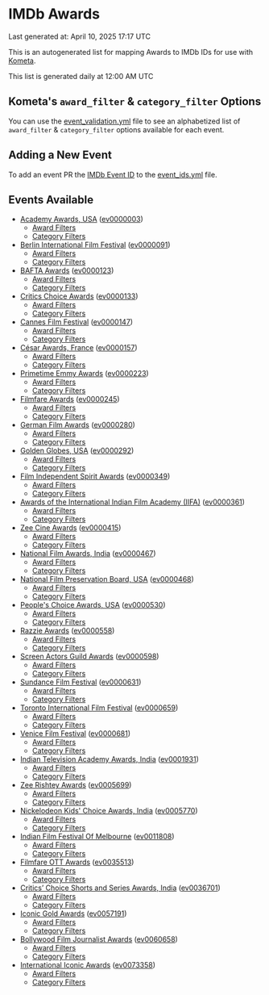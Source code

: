 # IMDb Awards

Last generated at: April 10, 2025 17:17 UTC

This is an autogenerated list for mapping Awards to IMDb IDs for use with [Kometa](https://github.com/Kometa-Team/Kometa).

This list is generated daily at 12:00 AM UTC 

## Kometa's `award_filter` & `category_filter` Options

You can use the [event_validation.yml](https://github.com/Kometa-Team/IMDb-Awards/blob/master/event_validation.yml) file to see an alphabetized list of `award_filter` & `category_filter` options available for each event.

## Adding a New Event

To add an event PR the [IMDb Event ID](https://www.imdb.com/event/all/) to the [event_ids.yml](https://github.com/Kometa-Team/IMDb-Awards/blob/master/event_ids.yml) file.

## Events Available

* [Academy Awards, USA](https://www.imdb.com/event/ev0000003) ([ev0000003](https://github.com/Kometa-Team/IMDb-Awards/blob/master/event_validation.yml#L1))
  * [Award Filters](https://github.com/Kometa-Team/IMDb-Awards/blob/master/event_validation.yml#L6)
  * [Category Filters](https://github.com/Kometa-Team/IMDb-Awards/blob/master/event_validation.yml#L14)
* [Berlin International Film Festival](https://www.imdb.com/event/ev0000091) ([ev0000091](https://github.com/Kometa-Team/IMDb-Awards/blob/master/event_validation.yml#L148))
  * [Award Filters](https://github.com/Kometa-Team/IMDb-Awards/blob/master/event_validation.yml#L153)
  * [Category Filters](https://github.com/Kometa-Team/IMDb-Awards/blob/master/event_validation.yml#L351)
* [BAFTA Awards](https://www.imdb.com/event/ev0000123) ([ev0000123](https://github.com/Kometa-Team/IMDb-Awards/blob/master/event_validation.yml#L636))
  * [Award Filters](https://github.com/Kometa-Team/IMDb-Awards/blob/master/event_validation.yml#L641)
  * [Category Filters](https://github.com/Kometa-Team/IMDb-Awards/blob/master/event_validation.yml#L674)
* [Critics Choice Awards](https://www.imdb.com/event/ev0000133) ([ev0000133](https://github.com/Kometa-Team/IMDb-Awards/blob/master/event_validation.yml#L1166))
  * [Award Filters](https://github.com/Kometa-Team/IMDb-Awards/blob/master/event_validation.yml#L1169)
  * [Category Filters](https://github.com/Kometa-Team/IMDb-Awards/blob/master/event_validation.yml#L1174)
* [Cannes Film Festival](https://www.imdb.com/event/ev0000147) ([ev0000147](https://github.com/Kometa-Team/IMDb-Awards/blob/master/event_validation.yml#L1275))
  * [Award Filters](https://github.com/Kometa-Team/IMDb-Awards/blob/master/event_validation.yml#L1280)
  * [Category Filters](https://github.com/Kometa-Team/IMDb-Awards/blob/master/event_validation.yml#L1447)
* [César Awards, France](https://www.imdb.com/event/ev0000157) ([ev0000157](https://github.com/Kometa-Team/IMDb-Awards/blob/master/event_validation.yml#L1677))
  * [Award Filters](https://github.com/Kometa-Team/IMDb-Awards/blob/master/event_validation.yml#L1681)
  * [Category Filters](https://github.com/Kometa-Team/IMDb-Awards/blob/master/event_validation.yml#L1686)
* [Primetime Emmy Awards](https://www.imdb.com/event/ev0000223) ([ev0000223](https://github.com/Kometa-Team/IMDb-Awards/blob/master/event_validation.yml#L1746))
  * [Award Filters](https://github.com/Kometa-Team/IMDb-Awards/blob/master/event_validation.yml#L1751)
  * [Category Filters](https://github.com/Kometa-Team/IMDb-Awards/blob/master/event_validation.yml#L1758)
* [Filmfare Awards](https://www.imdb.com/event/ev0000245) ([ev0000245](https://github.com/Kometa-Team/IMDb-Awards/blob/master/event_validation.yml#L2969))
  * [Award Filters](https://github.com/Kometa-Team/IMDb-Awards/blob/master/event_validation.yml#L2973)
  * [Category Filters](https://github.com/Kometa-Team/IMDb-Awards/blob/master/event_validation.yml#L2982)
* [German Film Awards](https://www.imdb.com/event/ev0000280) ([ev0000280](https://github.com/Kometa-Team/IMDb-Awards/blob/master/event_validation.yml#L3072))
  * [Award Filters](https://github.com/Kometa-Team/IMDb-Awards/blob/master/event_validation.yml#L3077)
  * [Category Filters](https://github.com/Kometa-Team/IMDb-Awards/blob/master/event_validation.yml#L3100)
* [Golden Globes, USA](https://www.imdb.com/event/ev0000292) ([ev0000292](https://github.com/Kometa-Team/IMDb-Awards/blob/master/event_validation.yml#L3174))
  * [Award Filters](https://github.com/Kometa-Team/IMDb-Awards/blob/master/event_validation.yml#L3179)
  * [Category Filters](https://github.com/Kometa-Team/IMDb-Awards/blob/master/event_validation.yml#L3187)
* [Film Independent Spirit Awards](https://www.imdb.com/event/ev0000349) ([ev0000349](https://github.com/Kometa-Team/IMDb-Awards/blob/master/event_validation.yml#L3353))
  * [Award Filters](https://github.com/Kometa-Team/IMDb-Awards/blob/master/event_validation.yml#L3356)
  * [Category Filters](https://github.com/Kometa-Team/IMDb-Awards/blob/master/event_validation.yml#L3365)
* [Awards of the International Indian Film Academy (IIFA)](https://www.imdb.com/event/ev0000361) ([ev0000361](https://github.com/Kometa-Team/IMDb-Awards/blob/master/event_validation.yml#L3405))
  * [Award Filters](https://github.com/Kometa-Team/IMDb-Awards/blob/master/event_validation.yml#L3408)
  * [Category Filters](https://github.com/Kometa-Team/IMDb-Awards/blob/master/event_validation.yml#L3418)
* [Zee Cine Awards](https://www.imdb.com/event/ev0000415) ([ev0000415](https://github.com/Kometa-Team/IMDb-Awards/blob/master/event_validation.yml#L3513))
  * [Award Filters](https://github.com/Kometa-Team/IMDb-Awards/blob/master/event_validation.yml#L3515)
  * [Category Filters](https://github.com/Kometa-Team/IMDb-Awards/blob/master/event_validation.yml#L3525)
* [National Film Awards, India](https://www.imdb.com/event/ev0000467) ([ev0000467](https://github.com/Kometa-Team/IMDb-Awards/blob/master/event_validation.yml#L3630))
  * [Award Filters](https://github.com/Kometa-Team/IMDb-Awards/blob/master/event_validation.yml#L3634)
  * [Category Filters](https://github.com/Kometa-Team/IMDb-Awards/blob/master/event_validation.yml#L3648)
* [National Film Preservation Board, USA](https://www.imdb.com/event/ev0000468) ([ev0000468](https://github.com/Kometa-Team/IMDb-Awards/blob/master/event_validation.yml#L3843))
  * [Award Filters](https://github.com/Kometa-Team/IMDb-Awards/blob/master/event_validation.yml#L3846)
  * [Category Filters](https://github.com/Kometa-Team/IMDb-Awards/blob/master/event_validation.yml#L3848)
* [People's Choice Awards, USA](https://www.imdb.com/event/ev0000530) ([ev0000530](https://github.com/Kometa-Team/IMDb-Awards/blob/master/event_validation.yml#L3851))
  * [Award Filters](https://github.com/Kometa-Team/IMDb-Awards/blob/master/event_validation.yml#L3854)
  * [Category Filters](https://github.com/Kometa-Team/IMDb-Awards/blob/master/event_validation.yml#L3857)
* [Razzie Awards](https://www.imdb.com/event/ev0000558) ([ev0000558](https://github.com/Kometa-Team/IMDb-Awards/blob/master/event_validation.yml#L4100))
  * [Award Filters](https://github.com/Kometa-Team/IMDb-Awards/blob/master/event_validation.yml#L4103)
  * [Category Filters](https://github.com/Kometa-Team/IMDb-Awards/blob/master/event_validation.yml#L4108)
* [Screen Actors Guild Awards](https://www.imdb.com/event/ev0000598) ([ev0000598](https://github.com/Kometa-Team/IMDb-Awards/blob/master/event_validation.yml#L4148))
  * [Award Filters](https://github.com/Kometa-Team/IMDb-Awards/blob/master/event_validation.yml#L4151)
  * [Category Filters](https://github.com/Kometa-Team/IMDb-Awards/blob/master/event_validation.yml#L4153)
* [Sundance Film Festival](https://www.imdb.com/event/ev0000631) ([ev0000631](https://github.com/Kometa-Team/IMDb-Awards/blob/master/event_validation.yml#L4179))
  * [Award Filters](https://github.com/Kometa-Team/IMDb-Awards/blob/master/event_validation.yml#L4182)
  * [Category Filters](https://github.com/Kometa-Team/IMDb-Awards/blob/master/event_validation.yml#L4233)
* [Toronto International Film Festival](https://www.imdb.com/event/ev0000659) ([ev0000659](https://github.com/Kometa-Team/IMDb-Awards/blob/master/event_validation.yml#L4351))
  * [Award Filters](https://github.com/Kometa-Team/IMDb-Awards/blob/master/event_validation.yml#L4354)
  * [Category Filters](https://github.com/Kometa-Team/IMDb-Awards/blob/master/event_validation.yml#L4411)
* [Venice Film Festival](https://www.imdb.com/event/ev0000681) ([ev0000681](https://github.com/Kometa-Team/IMDb-Awards/blob/master/event_validation.yml#L4490))
  * [Award Filters](https://github.com/Kometa-Team/IMDb-Awards/blob/master/event_validation.yml#L4495)
  * [Category Filters](https://github.com/Kometa-Team/IMDb-Awards/blob/master/event_validation.yml#L4837)
* [Indian Television Academy Awards, India](https://www.imdb.com/event/ev0001931) ([ev0001931](https://github.com/Kometa-Team/IMDb-Awards/blob/master/event_validation.yml#L5289))
  * [Award Filters](https://github.com/Kometa-Team/IMDb-Awards/blob/master/event_validation.yml#L5292)
  * [Category Filters](https://github.com/Kometa-Team/IMDb-Awards/blob/master/event_validation.yml#L5301)
* [Zee Rishtey Awards](https://www.imdb.com/event/ev0005699) ([ev0005699](https://github.com/Kometa-Team/IMDb-Awards/blob/master/event_validation.yml#L5492))
  * [Award Filters](https://github.com/Kometa-Team/IMDb-Awards/blob/master/event_validation.yml#L5494)
  * [Category Filters](https://github.com/Kometa-Team/IMDb-Awards/blob/master/event_validation.yml#L5496)
* [Nickelodeon Kids' Choice Awards, India](https://www.imdb.com/event/ev0005770) ([ev0005770](https://github.com/Kometa-Team/IMDb-Awards/blob/master/event_validation.yml#L5575))
  * [Award Filters](https://github.com/Kometa-Team/IMDb-Awards/blob/master/event_validation.yml#L5577)
  * [Category Filters](https://github.com/Kometa-Team/IMDb-Awards/blob/master/event_validation.yml#L5580)
* [Indian Film Festival Of Melbourne](https://www.imdb.com/event/ev0011808) ([ev0011808](https://github.com/Kometa-Team/IMDb-Awards/blob/master/event_validation.yml#L5615))
  * [Award Filters](https://github.com/Kometa-Team/IMDb-Awards/blob/master/event_validation.yml#L5617)
  * [Category Filters](https://github.com/Kometa-Team/IMDb-Awards/blob/master/event_validation.yml#L5629)
* [Filmfare OTT Awards](https://www.imdb.com/event/ev0035513) ([ev0035513](https://github.com/Kometa-Team/IMDb-Awards/blob/master/event_validation.yml#L5652))
  * [Award Filters](https://github.com/Kometa-Team/IMDb-Awards/blob/master/event_validation.yml#L5654)
  * [Category Filters](https://github.com/Kometa-Team/IMDb-Awards/blob/master/event_validation.yml#L5660)
* [Critics’ Choice Shorts and Series Awards, India](https://www.imdb.com/event/ev0036701) ([ev0036701](https://github.com/Kometa-Team/IMDb-Awards/blob/master/event_validation.yml#L5741))
  * [Award Filters](https://github.com/Kometa-Team/IMDb-Awards/blob/master/event_validation.yml#L5743)
  * [Category Filters](https://github.com/Kometa-Team/IMDb-Awards/blob/master/event_validation.yml#L5746)
* [Iconic Gold Awards](https://www.imdb.com/event/ev0057191) ([ev0057191](https://github.com/Kometa-Team/IMDb-Awards/blob/master/event_validation.yml#L5764))
  * [Award Filters](https://github.com/Kometa-Team/IMDb-Awards/blob/master/event_validation.yml#L5766)
  * [Category Filters](https://github.com/Kometa-Team/IMDb-Awards/blob/master/event_validation.yml#L5768)
* [Bollywood Film Journalist Awards](https://www.imdb.com/event/ev0060658) ([ev0060658](https://github.com/Kometa-Team/IMDb-Awards/blob/master/event_validation.yml#L5875))
  * [Award Filters](https://github.com/Kometa-Team/IMDb-Awards/blob/master/event_validation.yml#L5877)
  * [Category Filters](https://github.com/Kometa-Team/IMDb-Awards/blob/master/event_validation.yml#L5882)
* [International Iconic Awards](https://www.imdb.com/event/ev0073358) ([ev0073358](https://github.com/Kometa-Team/IMDb-Awards/blob/master/event_validation.yml#L5894))
  * [Award Filters](https://github.com/Kometa-Team/IMDb-Awards/blob/master/event_validation.yml#L5896)
  * [Category Filters](https://github.com/Kometa-Team/IMDb-Awards/blob/master/event_validation.yml#L5900)
